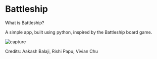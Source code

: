 # Battleship

What is Battleship?

A simple app, built using python, inspired by the Battleship board game.


![capture](https://user-images.githubusercontent.com/23457788/34634932-030902a0-f23e-11e7-80ec-8a8bf4d575cd.PNG)

Credits: Aakash Balaji, Rishi Papu, Vivian Chu
